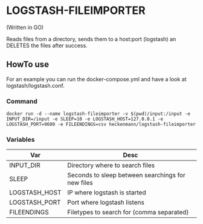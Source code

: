 # LOGSTASH-FILEIMPORTER
(Written in GO)

Reads files from a directory, sends them to a host:port (logstash) an DELETES the files after success.


## HowTo use
For an example you can run the docker-compose.yml and have a look at logstash/logstash.conf.

### Command
```
docker run -d --name logstash-fileimporter -v $(pwd)/input:/input -e INPUT_DIR=/input -e SLEEP=10 -e LOGSTASH_HOST=127.0.0.1 -e LOGSTASH_PORT=9600 -e FILEENDINGS=csv heckenmann/logstash-fileimporter
```
### Variables
|Var        | Desc                                      |
|-----|-----|
|INPUT_DIR  | Directory where to search files       |
|SLEEP      | Seconds to sleep between searchings for new files |
|LOGSTASH_HOST | IP where logstash is started |
|LOGSTASH_PORT | Port where logstash listens |
|FILEENDINGS | Filetypes to search for (comma separated) |
